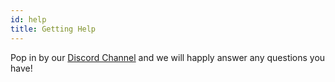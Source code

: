 ```yaml
---
id: help
title: Getting Help
---
```


Pop in by our [Discord Channel][discord] and we will happly answer any questions
you have!

[discord]: https://discord.gg/MSQrmBJ
